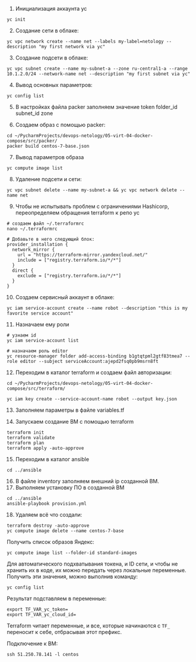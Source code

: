1. Инициализация аккаунта yc
```commandline
yc init
```
2. Создание сети в облаке:
```commandline
yc vpc network create --name net --labels my-label=netology --description "my first network via yc"
```
3. Создание подсети в облаке:
```commandline
yc vpc subnet create --name my-subnet-a --zone ru-central1-a --range 10.1.2.0/24 --network-name net --description "my first subnet via yc"
```
4. Вывод основных параметров:
```commandline
yc config list
```
5. В настройках файла packer заполняем значение token folder_id subnet_id zone

6. Создаем образ с помощью packer:
```commandline
cd ~/PycharmProjects/devops-netology/05-virt-04-docker-compose/src/packer/
packer build centos-7-base.json
```
7. Вывод параметров образа
```commandline
yc compute image list
```
8. Удаление подсети и сети:
```commandline
yc vpc subnet delete --name my-subnet-a && yc vpc network delete --name net
```
9. Чтобы не испытывать проблем с ограничениями Hashicorp, переопределяем обращения terraform к репо yc
```commandline
# создаем файл ~/.terraformrc
nano ~/.terraformrc

# Добавьте в него следующий блок:
provider_installation {
  network_mirror {
    url = "https://terraform-mirror.yandexcloud.net/"
    include = ["registry.terraform.io/*/*"]
  }
  direct {
    exclude = ["registry.terraform.io/*/*"]
  }
}
```
10. Создаем сервисный аккаунт в облаке:
```commandline
yc iam service-account create --name robot --description "this is my favorite service account"
```
11. Назначаем ему роли
```commandline
# узнаем id
yc iam service-account list

# назначаем роль editor
yc resource-manager folder add-access-binding b1gtqtpml2gtf83tmea7 --role editor --subject serviceAccount:ajepd2fsq0pb9msrn8ft
```
12. Переходим в каталог terraform и создаем файл авторизации:
```commandline
cd ~/PycharmProjects/devops-netology/05-virt-04-docker-compose/src/terraform/

yc iam key create --service-account-name robot --output key.json
```

13. Заполняем параметры в файле variables.tf

14. Запускаем создание ВМ с помощью terraform
```commandline
terraform init
terraform validate
terraform plan
terraform apply -auto-approve
```
15. Переходим в каталог ansible
```commandline
cd ../ansible
```
16. В файле inventory заполняем внешний ip созданной ВМ.
17. Выполняем установку ПО в созданной ВМ
```commandline
cd ../ansible
ansible-playbook provision.yml
```
18. Удаляем всё что создали:
```commandline
terraform destroy -auto-approve
yc compute image delete --name centos-7-base
```

Получить список образов Яндекс:
```commandline
yc compute image list --folder-id standard-images
```

Для автоматического подхватывания токена, и ID сети, и чтобы не хранить их в коде, их можно передать через локальные переменные.
Получить эти значения, можно выполнив команду:

```commandline
yc config list
```

Результат подставляем в переменные:
```commandline
export TF_VAR_yc_token=
export TF_VAR_yc_cloud_id=
```

Terraform читает переменные, и все, которые начинаются с `TF_` переносит к себе, отбрасывая этот префикс.

Подключение к ВМ:
```commandline
ssh 51.250.78.141 -l centos
```